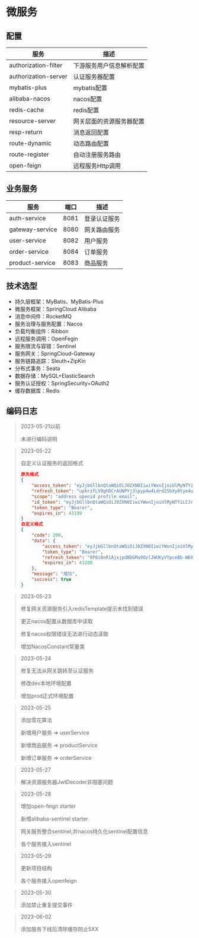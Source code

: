 # 微服务

## 配置

|服务|描述|
|--|--|
|authorization-filter|下游服务用户信息解析配置|
|authorization-server	|认证服务器配置|
|mybatis-plus|mybatis配置|
|alibaba-nacos|nacos配置|
|redis-cache|redis配置|
|resource-server|网关层面的资源服务器配置|
|resp-return|消息返回配置|
|route-dynamic|动态路由配置|
|route-register|自动注册服务路由|
|open-feign|远程服务Http调用|

## 业务服务

|服务|端口|描述|
|--|--|--|
|auth-service|8081|登录认证服务|
|gateway-service|8080|网关路由服务|
|user-service|8082|用户服务|
|order-service|8084|订单服务|
|product-service|8083|商品服务|

## 技术选型

- 持久层框架：MyBatis、MyBatis-Plus
- 微服务框架：SpringCloud Alibaba
- 消息中间件：RocketMQ
- 服务治理与服务配置：Nacos
- 负载均衡组件：Ribbon
- 远程服务调用：OpenFegin
- 服务限流与容错：Sentinel
- 服务网关：SpringCloud-Gateway
- 服务链路追踪：Sleuth+ZipKin
- 分布式事务：Seata
- 数据存储：MySQL+ElasticSearch
- 服务认证授权：SpringSecurity+OAuth2
- 缓存数据库：Redis

## 编码日志

> 2023-05-21以前
> 
> 未进行编码说明

> 2023-05-22
> 
> 自定义认证服务的返回格式
> 
> ```json
> 原先格式
> {
>     "access_token": "eyJjbGllbnQtaWQiOiJ0ZXN0IiwiYWxnIjoiUlMyNTYiLCJraWQiOiJjYjZkYjdkZi1jNzc1LTRiZjEtYjhlNy1kZDMzYjI4ZmE4ZjAifQ.eyJzdWIiOiJhZG1pbiIsImF1ZCI6InRlc3QiLCJuYmYiOjE2ODQ3NjEwMzcsInVzZXJfaWQiOjEsInNjb3BlIjpbImFkZHJlc3MiLCJvcGVuaWQiLCJwcm9maWxlIiwiZW1haWwiXSwiaXNzIjoiaHR0cDovLzEyNy4wLjAuMTo4MDgxL2lzc3Vlci95dWV1ZSIsIm5pY2tuYW1lIjoi566h55CG5ZGYIiwiZXhwIjoxNjg0ODA0MjM3LCJpYXQiOjE2ODQ3NjEwMzcsImF1dGhvcml0aWVzIjpbeyJyb2xlIjoiUk9MRV9BRE1JTiJ9LHsicm9sZSI6IlJPTEVfVVNFUiJ9XSwidXNlcm5hbWUiOiJhZG1pbiJ9.Yu3-vO048e9qS6Bbnp6uDQkvnhwQpgdsstgGNHFK1OBDQVVPC6W7crkVCR3619iJbxDUaXBI-f7G1io5bb2ZEXYhH9J_GftwlhlOsulQX6efKu-1E9CJHX7lCEnuv8NTEJM8LjiMvlo71BlwZDZkMsgF0O-J1oW-NPpbkYxCEcTdfMwcx_3B9p6FCvq2sfJ6nEhsX6fFcE_JTfGu2Tt43BFpmOJGsPDgLhIta9ij3GFLEKbuA3KUiCHV2-kLWSc6FNV_IZ7tY-eYaA-BdGVyvCtFddepeO3-G7A_fm1yJoRt4qiaagy1jFEOf2r7ECrQdHI6b6qWyOKA26H7QpD5_A",
>     "refresh_token": "upkrzfLV9ghDCrAUNPYj3lpyp4w4Ldrd25bXy0tye4uPeoZBzuGkscpL3GkVYYs-FsR_5gzL3V30399V0ptQexDRIzoFoDtCG7y72MDhOJCux26IdFsau10Sgkk9vQ5f",
>     "scope": "address openid profile email",
>     "id_token": "eyJjbGllbnQtaWQiOiJ0ZXN0IiwiYWxnIjoiUlMyNTYiLCJraWQiOiJjYjZkYjdkZi1jNzc1LTRiZjEtYjhlNy1kZDMzYjI4ZmE4ZjAifQ.eyJpc3MiOiJodHRwOi8vMTI3LjAuMC4xOjgwODEvaXNzdWVyL3l1ZXVlIiwic3ViIjoiYWRtaW4iLCJhdWQiOiJ0ZXN0IiwiZXhwIjoxNjg0NzYyODM4LCJpYXQiOjE2ODQ3NjEwMzgsImF6cCI6InRlc3QifQ.Yk2y2Jl7B5JOUfUZ6depr9xtOskQtPEyeOfu40l4widEXTIwItnWUUCyP7Xf5wFVP7gFJ2KDkWKkhvbNgr_d-nCW8jv42cfjzAkGYxc7KWvP9K4O3fTbPomhccFzXyoV1tK08XrPOeCyiT1IGCy_mYYwr_uuDae5mcWyq4cf-F5GEhcnL_NjcWct73Glco9ZxREKnaSKR8MZKq05aANmLJxu0CKzC-iciWWVclITpUH8-zlp6LSiFABrUYUfGCjeTT0lRbGxzWl38GZzzyKz0sIpylKuwoNPrKXd8GcQkc0aKqT2M3eTt2v4WCuafNe61VJYwRznCqTyLLqozmnMzw",
>     "token_type": "Bearer",
>     "expires_in": 43199
> }
> 自定义格式
> {
>     "code": 200,
>     "data": {
>         "access_token": "eyJjbGllbnQtaWQiOiJ0ZXN0IiwiYWxnIjoiUlMyNTYiLCJraWQiOiI0ZjdlZDRhOS1jYzFhLTRhNmEtOWQ5Yi0xZTA1MWVhN2Q3ZDUifQ.eyJzdWIiOiJhZG1pbiIsImF1ZCI6InRlc3QiLCJuYmYiOjE2ODQ3NjY5NjAsInVzZXJfaWQiOjEsInNjb3BlIjpbImFkZHJlc3MiLCJvcGVuaWQiLCJwcm9maWxlIiwiZW1haWwiXSwiaXNzIjoiaHR0cDovLzEyNy4wLjAuMTo4MDgxL2lzc3Vlci95dWV1ZSIsIm5pY2tuYW1lIjoi566h55CG5ZGYIiwiZXhwIjoxNjg0ODEwMTYwLCJpYXQiOjE2ODQ3NjY5NjAsImF1dGhvcml0aWVzIjpbeyJyb2xlIjoiUk9MRV9BRE1JTiJ9LHsicm9sZSI6IlJPTEVfVVNFUiJ9XSwidXNlcm5hbWUiOiJhZG1pbiJ9.SeeIoMmV1Rm0SOddlJZqMbkG8EGWnLafn73f8qVBUnao1ZJs6F1rrL9Oxq7xd4lfU4XJDcCQVxurR2TjmkVrLfbSzk4MMly1qs8aF1nsp_aeVv4jSB53gUN97QToFJMfrAExVnquMfNbwM1uDVOlVI8f_Z6gEbl-uCXVFy2Nndhh0CRMd1LLI7X6NFM5ck-L0GKvhzjErs-tgU_tkKaEZnoDMKI2-1aNc5v1w21mWYQH17tbLr7KS1e3acMmpRnXynQt8wmGu3He_Bb5_RxbyHjmeC3zWiW0Y6Ea7EdGtCI6KFxTKqkwQa-OayMQBEvJrKkaVHEnwPN_j2_PZusWSg",
>         "token_type": "Bearer",
>         "refresh_token": "0P8i0nR1AjxjpdBDGMa9OzlJWUKyVYpceBb-W6XJtkY2Q0AvueiKnz--bAUMyUQ4BuNMo_0hhgQo75iJxlkQkzyD_9oSwFuYUVoRWTSUKZS1Ar6rwU0dphu-OlROJxE_",
>         "expires_in": 43200
>     },
>     "message": "成功",
>     "success": true
> }
> ```

> 2023-05-23
> 
> 修复网关资源服务引入redisTemplate提示未找到错误
> 
> 更正nacos配置从数据库中读取
> 
> 修复nacos权限错误无法进行动态读取
> 
> 增加NacosConstant常量类

> 2023-05-24
> 
> 修复无法从网关跳转至认证服务
> 
> 修改dev本地环境配置
> 
> 增加prod正式环境配置

> 2023-05-25
> 
> 添加雪花算法
> 
> 新增用户服务 => userService
> 
> 新增商品服务 => productService
> 
> 新增订单服务 => orderService

> 2023-05-27
> 
> 解决资源服务器JwtDecoder非阻塞问题

> 2023-05-28
> 
> 增加open-feign starter
> 
> 新增alibaba-sentinel starter
> 
> 网关服务整合sentinel,并nacos持久化sentinel配置信息
> 
> 各个服务接入sentinel

> 2023-05-29
> 
> 更新项目结构
> 
> 各个服务接入openfeign

> 2023-05-30
> 
> 添加禁止重复提交事件

> 2023-06-02
> 
> 添加服务下线后清除缓存防止5XX
